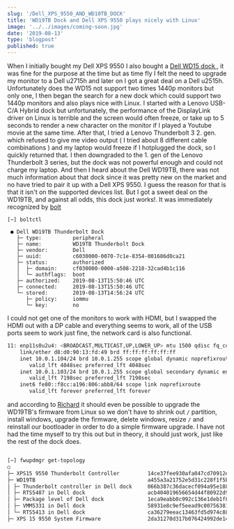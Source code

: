 ```yaml
---
slug: '/Dell_XPS_9550_AND_WD10TB_DOCK'
title: 'WD19TB Dock and Dell XPS 9550 plays nicely with Linux'
image: '../../images/coming-soon.jpg'
date: '2019-08-13'
type: 'blogpost'
published: true
---
```


When I initially bought my Dell XPS 9550 I also bought a [ Dell WD15 dock ](https://www.dell.com/support/article/dk/da/dkdhs1/sln304627/dell-dock-wd15-usb-type-c-oplysninger-kompatibilitet-og-specifikationer?lang=da), it was fine for the purpose at the time but as time fly I felt the need to upgrade my monitor to a Dell u2715h and later on I got a great deal on a Dell u2515h. Unfortunately does the WD15 not support two times 1440p monitors but only one, I then began the search for a new dock which could support two 1440p monitors and also plays nice with Linux.
I started with a Lenovo USB-C/A Hybrid dock but unfortunately, the performance of the DisplayLink driver on Linux is terrible and the screen would often freeze, or take up to 5 seconds to render a new character on the monitor if I played a Youtube movie at the same time.
After that, I tried a Lenovo Thunderbolt 3 2. gen. which refused to give me video output ( I tried about 8 different cable combinations ) and my laptop would freeze if I hotplugged the dock, so I quickly returned that. I then downgraded to the 1. gen of the Lenovo Thunderbolt 3 series, but the dock was not powerful enough and could not charge my laptop.
And then I heard about the Dell WD19TB, there was not much information about that dock since it was pretty new on the market and no have tried to pair it up with a Dell XPS 9550. I guess the reason for that is that it isn't on the supported devices list. But I got a sweet deal on the WD19TB, and against all odds, this dock just works!.
It was immediately recognized by [ bolt ](https://github.com/gicmo/bolt)

```{bash}
[~] boltctl

 ● Dell WD19TB Thunderbolt Dock
   ├─ type:          peripheral
   ├─ name:          WD19TB Thunderbolt Dock
   ├─ vendor:        Dell
   ├─ uuid:          c6030000-0070-7c1e-8354-001686d0ca21
   ├─ status:        authorized
   │  ├─ domain:     cf030000-0000-a508-2218-32cad4b1c116
   │  └─ authflags:  boot
   ├─ authorized:    2019-08-13T15:50:46 UTC
   ├─ connected:     2019-08-13T15:50:46 UTC
   └─ stored:        2019-08-13T14:56:24 UTC
      ├─ policy:     iommu
      └─ key:        no

```

I could not get one of the monitors to work with HDMI, but I swapped the HDMI out with a DP cable and everything seems to work, all of the USB ports seem to work just fine, the network card is also functional.

```sh
11: enp11s0u2u4: <BROADCAST,MULTICAST,UP,LOWER_UP> mtu 1500 qdisc fq_codel state UP group default qlen 1000
    link/ether d8:d0:90:13:fd:49 brd ff:ff:ff:ff:ff:ff
    inet 10.0.1.104/24 brd 10.0.1.255 scope global dynamic noprefixroute enp11s0u2u4
       valid_lft 4048sec preferred_lft 4048sec
    inet 10.0.1.103/24 brd 10.0.1.255 scope global secondary dynamic enp11s0u2u4
       valid_lft 7198sec preferred_lft 7198sec
    inet6 fe80::f8cc:a196:806:abb8/64 scope link noprefixroute
       valid_lft forever preferred_lft forever

```

and according to [Richard](https://blogs.gnome.org/hughsie/2019/05/02/updating-the-firmware-on-new-dell-docks/) it should even be possible to upgrade the WD19TB's firmware from Linux so we don't have to shrink out `/` partition, install windows, upgrade the firmware, delete windows, resize `/` and reinstall our bootloader in order to do a simple firmware upgrade. I have not had the time myself to try this out but in theory, it should just work, just like the rest of the dock does.

```sh

[~] fwupdmgr get-topology
○
├─ XPS15 9550 Thunderbolt Controller         14ce37fee930afa047cd70912e57b0f44ac670b3
├─ WD19TB                                    a455a3a21752e5d31c228f1f5b51761dad88a432
│ ├─ Thunderbolt controller in Dell dock     066b387c36dacecf094a95e188fb9317fcc226c0
│ ├─ RTS5487 in Dell dock                    acb404019656654d44f80922d94735e831d9bb40
│ ├─ Package level of Dell dock              1eca9eabb0c992c136e1deb1f89e3f70c465aa1c
│ ├─ VMM5331 in Dell dock                    58931e8c9ef5eead9c007563814f96fcadb1b993
│ └─ RTS5413 in Dell dock                    ca36279eeac13463fd5d974c88794859294fbfb1
├─ XPS 15 9550 System Firmware               2da31270d317b076424992de14a0f08ae373c137
```
